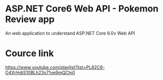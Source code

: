 # ASP.NET Core6 Web API - Pokemon Review app 
An web application to understand ASP.NET Core 6.0v Web API

# Cource link
https://www.youtube.com/playlist?list=PL82C6-O4XrHdiS10BLh23x71ve9mQCln0
